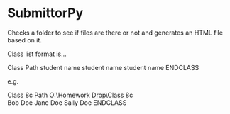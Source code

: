 # SubmittorPy
Checks a folder to see if files are there or not and generates an HTML file based on it.

Class list format is...

Class <class name>
Path <Path to check>
student name
student name
student name
ENDCLASS

e.g.

Class 8c
Path O:\Homework Drop\Class 8c\
Bob Doe
Jane Doe
Sally Doe
ENDCLASS

